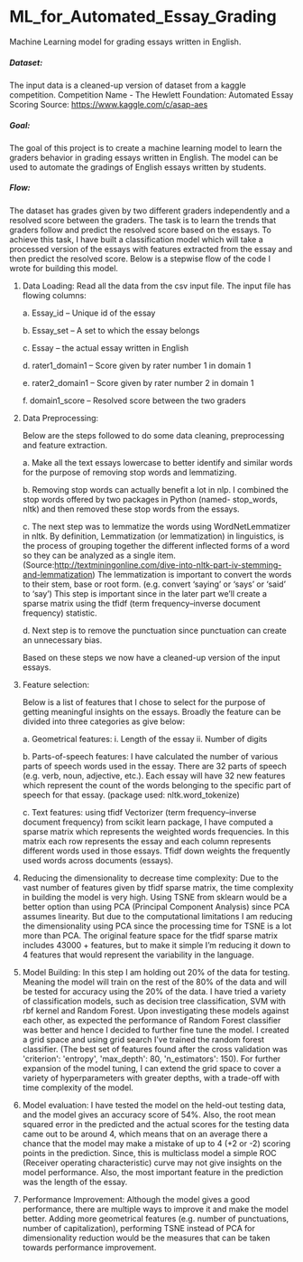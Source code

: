 # ML_for_Automated_Essay_Grading
Machine Learning model for grading essays written in English.

##### *Dataset:*
The input data is a cleaned-up version of dataset from a kaggle competition.
Competition Name - The Hewlett Foundation: Automated Essay Scoring Source: https://www.kaggle.com/c/asap-aes

##### *Goal:*
The goal of this project is to create a machine learning model to learn the graders behavior in grading essays written in English. The model can be used to automate the gradings of English essays written by students.

##### *Flow:*
The dataset has grades given by two different graders independently and a resolved score between the graders. The task is to learn the trends that graders follow and predict the resolved score based on the essays. To achieve this task, I have built a classification model which will take a processed version of the essays with features extracted from the essay and then predict the resolved score. Below is a stepwise flow of the code I wrote for building this model.

1. Data Loading:
Read all the data from the csv input file. The input file has flowing columns:

      a. Essay_id – Unique id of the essay

      b. Essay_set – A set to which the essay belongs

      c. Essay – the actual essay written in English

      d. rater1_domain1 – Score given by rater number 1 in domain 1

      e. rater2_domain1 – Score given by rater number 2 in domain 1

      f. domain1_score – Resolved score between the two graders

2. Data Preprocessing:

    Below are the steps followed to do some data cleaning, preprocessing and feature extraction.

      a. Make all the text essays lowercase to better identify and similar words for the purpose of removing stop words and lemmatizing.

      b. Removing stop words can actually benefit a lot in nlp. I combined the stop words offered by two packages in Python (named- stop_words, nltk) and then removed these stop words from the essays.

      c. The next step was to lemmatize the words using WordNetLemmatizer in nltk. By definition, Lemmatization (or lemmatization) in linguistics, is the process of grouping together the different inflected forms of a word so they can be analyzed as a single item. (Source:http://textminingonline.com/dive-into-nltk-part-iv-stemming-and-lemmatization) The lemmatization is important to convert the words to their stem, base or root form. (e.g. convert ‘saying’ or ‘says’ or ‘said’ to ‘say’) This step is important since in the later part we’ll create a sparse matrix using the tfidf (term frequency–inverse document frequency) statistic.

      d. Next step is to remove the punctuation since punctuation can create an unnecessary bias.

    Based on these steps we now have a cleaned-up version of the input essays.

3. Feature selection:

    Below is a list of features that I chose to select for the purpose of getting meaningful insights on the essays. Broadly the feature can be divided into three categories as give below:

      a. Geometrical features:
              i. Length of the essay
              ii. Number of digits
      
      b. Parts-of-speech features: I have calculated the number of various parts of speech words used in the essay. There are 32 parts of speech (e.g. verb, noun, adjective, etc.). Each essay will have 32 new features which represent the count of the words belonging to the specific part of speech for that essay. (package used: nltk.word_tokenize)

      c. Text features: using tfidf Vectorizer (term frequency–inverse document frequency) from scikit learn package, I have computed a sparse matrix which represents the weighted words frequencies. In this matrix each row represents the essay and each column represents different words used in those essays. Tfidf down weights the frequently used words across documents (essays).

4. Reducing the dimensionality to decrease time complexity:
Due to the vast number of features given by tfidf sparse matrix, the time complexity in building the model is very high. Using TSNE from sklearn would be a better option than using PCA (Principal Component Analysis) since PCA assumes linearity. But due to the computational limitations I am reducing the dimensionality using PCA since the processing time for TSNE is a lot more than PCA. The original feature space for the tfidf sparse matrix includes 43000 + features, but to make it simple I’m reducing it down to 4 features that would represent the variability in the language.

5. Model Building:
In this step I am holding out 20% of the data for testing. Meaning the model will train on the rest of the 80% of the data and will be tested for accuracy using the 20% of the data. I have tried a variety of classification models, such as decision tree classification, SVM with rbf kernel and Random Forest. Upon investigating these models against each other, as expected the performance of Random Forest classifier was better and hence I decided to further fine tune the model. I created a grid space and using grid search I’ve trained the random forest classifier. (The best set of features found after the cross validation was 'criterion': 'entropy', 'max_depth': 80, 'n_estimators': 150). For further expansion of the model tuning, I can extend the grid space to cover a variety of hyperparameters with greater depths, with a trade-off with time complexity of the model.

6. Model evaluation:
I have tested the model on the held-out testing data, and the model gives an accuracy score of 54%. Also, the root mean squared error in the predicted and the actual scores for the testing data came out to be around 4, which means that on an average there a chance that the model may make a mistake of up to 4 (+2 or -2) scoring points in the prediction. Since, this is multiclass model a simple ROC (Receiver operating characteristic) curve may not give insights on the model performance. Also, the most important feature in the prediction was the length of the essay.

7. Performance Improvement:
Although the model gives a good performance, there are multiple ways to improve it and make the model better. Adding more geometrical features (e.g. number of punctuations, number of capitalization), performing TSNE instead of PCA for dimensionality reduction would be the measures that can be taken towards performance improvement.
